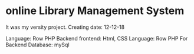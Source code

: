 # online Library Management System

It was my versity project. Creating date: 12-12-18

Language: Row PHP Backend
frontend: Html, CSS
Language: Row PHP For Backend
Database: mySql
